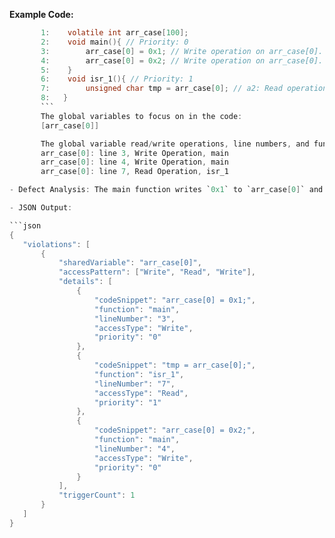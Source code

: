**Example Code:**

 ```c
        1:    volatile int arr_case[100];
        2:    void main(){ // Priority: 0
        3:        arr_case[0] = 0x1; // Write operation on arr_case[0].
        4:        arr_case[0] = 0x2; // Write operation on arr_case[0].
        5:    }
        6:    void isr_1(){ // Priority: 1
        7:        unsigned char tmp = arr_case[0]; // a2: Read operation on arr_case[0].
        8:   }
        ```
        The global variables to focus on in the code:
        [arr_case[0]]

        The global variable read/write operations, line numbers, and function information are as follows:
        arr_case[0]: line 3, Write Operation, main
        arr_case[0]: line 4, Write Operation, main
        arr_case[0]: line 7, Read Operation, isr_1

- Defect Analysis: The main function writes `0x1` to `arr_case[0]` and expects to overwrite it with `0x2`. However, before the second write occurs, `ISR1` preempts the main function and reads the intermediate value `0x1`, which leads to unintended behavior as this intermediate value should not be observable.

 - JSON Output:

```json
{
    "violations": [
        {
            "sharedVariable": "arr_case[0]",
            "accessPattern": ["Write", "Read", "Write"],
            "details": [
                {
                    "codeSnippet": "arr_case[0] = 0x1;",
                    "function": "main",
                    "lineNumber": "3",
                    "accessType": "Write",
                    "priority": "0"
                },
                {
                    "codeSnippet": "tmp = arr_case[0];",
                    "function": "isr_1",
                    "lineNumber": "7",
                    "accessType": "Read",
                    "priority": "1"
                },
                {
                    "codeSnippet": "arr_case[0] = 0x2;",
                    "function": "main",
                    "lineNumber": "4",
                    "accessType": "Write",
                    "priority": "0"
                }
            ],
            "triggerCount": 1
        }
    ]
}
```